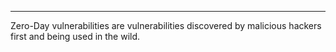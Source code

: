 
---

Zero-Day vulnerabilities are vulnerabilities discovered by malicious hackers first and being used in the wild. 

